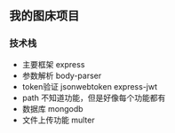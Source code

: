 ## 我的图床项目

### 技术栈

- 主要框架 express
- 参数解析 body-parser
- token验证 jsonwebtoken express-jwt
- path 不知道功能，但是好像每个功能都有
- 数据库 mongodb
- 文件上传功能 multer
